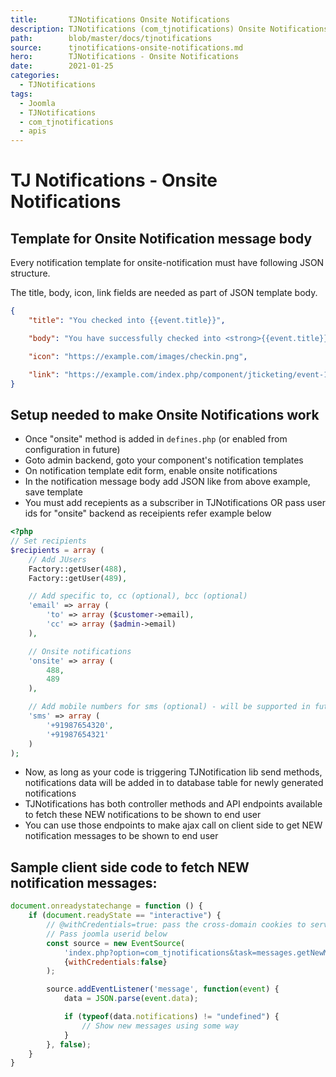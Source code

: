 ```yaml
---
title:       TJNotifications Onsite Notifications
description: TJNotifications (com_tjnotifications) Onsite Notifications
path:        blob/master/docs/tjnotifications
source:      tjnotifications-onsite-notifications.md
hero:        TJNotifications - Onsite Notifications
date:        2021-01-25
categories:
  - TJNotifications
tags:
  - Joomla
  - TJNotifications
  - com_tjnotifications
  - apis
---
```


# TJ Notifications - Onsite Notifications

## Template for Onsite Notification message body

Every notification template for onsite-notification must have following JSON structure.

The title, body, icon, link fields are needed as part of JSON template body.

``` json
{
    "title": "You checked into {{event.title}}",

    "body": "You have successfully checked into <strong>{{event.title}}</strong>. Thank you for your presence.",

    "icon": "https://example.com/images/checkin.png",

    "link": "https://example.com/index.php/component/jticketing/event-1?Itemid=139"
}
```

## Setup needed to make Onsite Notifications work

- Once "onsite" method is added in `defines.php` (or enabled from configuration in future)
- Goto admin backend, goto your component's notification templates
- On notification template edit form, enable onsite notifications
- In the notification message body add JSON like from above example, save template
- You must add recepients as a subscriber in TJNotifications OR pass user ids for "onsite" backend as receipients refer example below

```php
<?php
// Set recipients
$recipients = array (
    // Add JUsers
    Factory::getUser(488),
    Factory::getUser(489),

    // Add specific to, cc (optional), bcc (optional)
    'email' => array (
        'to' => array ($customer->email),
        'cc' => array ($admin->email)
    ),

    // Onsite notifications
    'onsite' => array (
        488,
        489
    ),

    // Add mobile numbers for sms (optional) - will be supported in future
    'sms' => array (
        '+91987654320',
        '+91987654321'
    )
);
```

- Now, as long as your code is triggering TJNotification lib send methods, notifications data will be added in to database table for newly generated notifications
- TJNotifications has both controller methods and API endpoints available to fetch these NEW notifications to be shown to end user
- You can use those endpoints to make ajax call on client side to get NEW notification messages to be shown to end user

## Sample client side code to fetch NEW notification messages:

```javascript
document.onreadystatechange = function () {
    if (document.readyState == "interactive") {
        // @withCredentials=true: pass the cross-domain cookies to server-side
        // Pass joomla userid below
        const source = new EventSource(
            'index.php?option=com_tjnotifications&task=messages.getNewMessagesStream&userid=123',
            {withCredentials:false}
        );

        source.addEventListener('message', function(event) {
            data = JSON.parse(event.data);

            if (typeof(data.notifications) != "undefined") {
                // Show new messages using some way
            }
        }, false);
    }
}
```